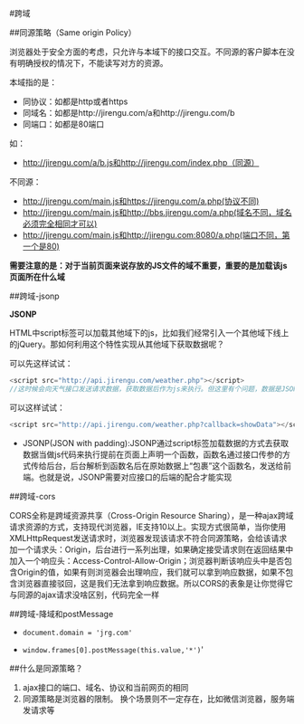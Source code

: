 #跨域

##同源策略（Same origin Policy）

浏览器处于安全方面的考虑，只允许与本域下的接口交互。不同源的客户脚本在没有明确授权的情况下，不能读写对方的资源。

本域指的是：

* 同协议：如都是http或者https
* 同域名：如都是http://jirengu.com/a和http://jirengu.com/b
* 同端口：如都是80端口

如：

* http://jirengu.com/a/b.js和http://jirengu.com/index.php（同源）

不同源：
* http://jirengu.com/main.js和https://jirengu.com/a.php(协议不同)
* http://jirengu.com/main.js和http://bbs.jirengu.com/a.php(域名不同，域名必须完全相同才可以)
* http://jirengu.com/main.js和http://jirengu.com:8080/a.php(端口不同，第一个是80)

**需要注意的是：对于当前页面来说存放的JS文件的域不重要，重要的是加载该js页面所在什么域**



##跨域-jsonp


**JSONP**

HTML中script标签可以加载其他域下的js，比如我们经常引入一个其他域下线上的jQuery。那如何利用这个特性实现从其他域下获取数据呢？

可以先这样试试：

```js
<script src="http://api.jirengu.com/weather.php"></script>
//这时候会向天气接口发送请求数据，获取数据后作为js来执行。但这里有个问题，数据是JSON格式的数据，直接作为js运行的话应该如何去得到这个数据来操作呢？
```
可以这样试试：

```js
<script src="http://api.jirengu.com/weather.php?callback=showData"></script>

```
* JSONP(JSON with padding):JSONP通过script标签加载数据的方式去获取数据当做js代码来执行提前在页面上声明一个函数，函数名通过接口传参的方式传给后台，后台解析到函数名后在原始数据上“包裹”这个函数名，发送给前端。也就是说，JSONP需要对应接口的后端的配合才能实现


##跨域-cors

CORS全称是跨域资源共享（Cross-Origin Resource Sharing），是一种ajax跨域请求资源的方式，支持现代浏览器，IE支持10以上。实现方式很简单，当你使用XMLHttpRequest发送请求时，浏览器发现该请求不符合同源策略，会给该请求加一个请求头：Origin，后台进行一系列出理，如果确定接受请求则在返回结果中加入一个响应头：Access-Control-Allow-Origin；浏览器判断该响应头中是否包含Origin的值，如果有则浏览器会出理响应，我们就可以拿到响应数据，如果不包含浏览器直接驳回，这是我们无法拿到响应数据。所以CORS的表象是让你觉得它与同源的ajax请求没啥区别，代码完全一样

##跨域-降域和postMessage

* `document.domain = 'jrg.com'`

* `window.frames[0].postMessage(this.value,'*')`'



##什么是同源策略？

1. ajax接口的端口、域名、协议和当前网页的相同
2. 同源策略是浏览器的限制。 换个场景则不一定存在，比如微信浏览器，服务端发请求等
